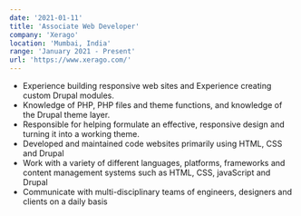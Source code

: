 ```yaml
---
date: '2021-01-11'
title: 'Associate Web Developer'
company: 'Xerago'
location: 'Mumbai, India'
range: 'January 2021 - Present'
url: 'https://www.xerago.com/'
---
```


- Experience building responsive web sites and Experience creating custom Drupal modules.
- Knowledge of PHP, PHP files and theme functions, and knowledge of the Drupal theme layer.
- Responsible for helping formulate an effective, responsive design and turning it into a working theme.
- Developed and maintained code websites primarily using HTML, CSS and Drupal
- Work with a variety of different languages, platforms, frameworks and content management systems such as HTML, CSS, javaScript and Drupal
- Communicate with multi-disciplinary teams of engineers, designers and clients on a daily basis
